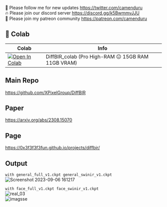 🐣 Please follow me for new updates https://twitter.com/camenduru <br />
🔥 Please join our discord server https://discord.gg/k5BwmmvJJU <br />
🥳 Please join my patreon community https://patreon.com/camenduru <br />

## 🦒 Colab

| Colab | Info
| --- | --- |
[![Open In Colab](https://colab.research.google.com/assets/colab-badge.svg)](https://colab.research.google.com/github/camenduru/DiffBIR-colab/blob/main/DiffBIR_colab.ipynb) | DiffBIR_colab (Pro High-RAM 😐 15GB RAM 11GB VRAM)

## Main Repo
https://github.com/XPixelGroup/DiffBIR

## Paper
https://arxiv.org/abs/2308.15070

## Page
https://0x3f3f3f3fun.github.io/projects/diffbir/

## Output

`with general_full_v1.ckpt general_swinir_v1.ckpt` <br />
![Screenshot 2023-09-06 161217](https://github.com/camenduru/DiffBIR-colab/assets/54370274/5291b63a-5511-4d1b-b369-265c94534eee) <br />

`with face_full_v1.ckpt face_swinir_v1.ckpt` <br />
![real_03](https://github.com/camenduru/DiffBIR-colab/assets/54370274/f9b3bf3d-28fe-4837-be5c-f5e44cad87ea) <br />
![imagsse](https://github.com/camenduru/DiffBIR-colab/assets/54370274/5fba8b39-51a0-47af-94d3-5a10ef1b0a9a) <br />
